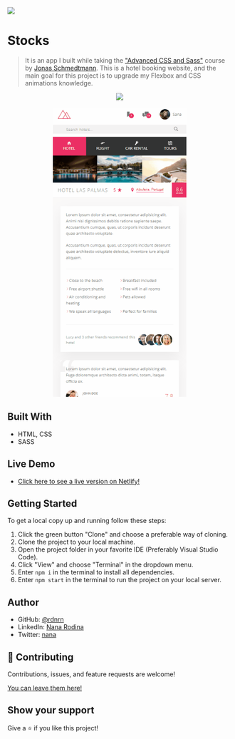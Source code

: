 ![](https://img.shields.io/badge/Udemy-blueviolet)

# Stocks

> It is an app I built while taking the ["Advanced CSS and Sass"](https://www.udemy.com/course/advanced-css-and-sass/) course by [Jonas Schmedtmann](https://www.udemy.com/course/advanced-css-and-sass/#instructor-1). This is a hotel booking website, and the main goal for this project is to upgrade my Flexbox and CSS animations knowledge.

<p align="center">
  <img src="./img/demo-desktop.gif" width="600">
</p>
<p align="center">
  <img src="./img/demo-mobile.gif" width="300">
</p>

## Built With

- HTML, CSS
- SASS

## Live Demo

- [Click here to see a live version on Netlify!](https://brave-beaver-9e7959.netlify.app)

## Getting Started

To get a local copy up and running follow these steps:

1. Click the green button "Clone" and choose a preferable way of cloning.
2. Clone the project to your local machine.
3. Open the project folder in your favorite IDE (Preferably Visual Studio Code).
4. Click "View" and choose "Terminal" in the dropdown menu.
5. Enter `npm i` in the terminal to install all dependencies.
6. Enter `npm start` in the terminal to run the project on your local server.

## Author

- GitHub: [@rdnrn](https://github.com/rdnrn)
- LinkedIn: [Nana Rodina](https://www.linkedin.com/in/arina-rodina-144612219/?locale=en_US)
- Twitter: [nana](https://twitter.com/rdnrn_nana)

## 🤝 Contributing

Contributions, issues, and feature requests are welcome!

[You can leave them here!](https://github.com/rdnrn/trillo-course-pj/issues)

## Show your support

Give a ⭐️ if you like this project!
